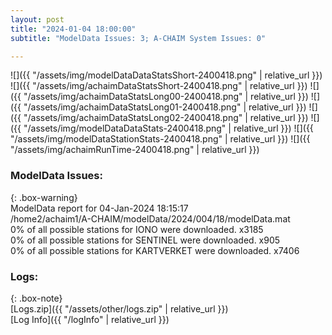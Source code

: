 ```yaml
---
layout: post
title: "2024-01-04 18:00:00"
subtitle: "ModelData Issues: 3; A-CHAIM System Issues: 0"

---
```


![]({{ "/assets/img/modelDataDataStatsShort-2400418.png" | relative_url }})
![]({{ "/assets/img/achaimDataStatsShort-2400418.png" | relative_url }})
![]({{ "/assets/img/achaimDataStatsLong00-2400418.png" | relative_url }})
![]({{ "/assets/img/achaimDataStatsLong01-2400418.png" | relative_url }})
![]({{ "/assets/img/achaimDataStatsLong02-2400418.png" | relative_url }})
![]({{ "/assets/img/modelDataDataStats-2400418.png" | relative_url }})
![]({{ "/assets/img/modelDataStationStats-2400418.png" | relative_url }})
![]({{ "/assets/img/achaimRunTime-2400418.png" | relative_url }})


### ModelData Issues:  
  
{: .box-warning}  
 ModelData report for 04-Jan-2024 18:15:17   
 /home2/achaim1/A-CHAIM/modelData/2024/004/18/modelData.mat   
 0% of all possible stations for IONO were downloaded. x3185   
 0% of all possible stations for SENTINEL were downloaded. x905   
 0% of all possible stations for KARTVERKET were downloaded. x7406   
  


### Logs:  
  
{: .box-note}  
[Logs.zip]({{ "/assets/other/logs.zip" | relative_url }})  
[Log Info]({{ "/logInfo" | relative_url }})  
